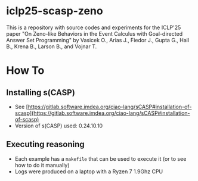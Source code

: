 # iclp25-scasp-zeno
This is a repository with source codes and experiments for the ICLP'25 paper
"On Zeno-like Behaviors in the Event Calculus with Goal-directed Answer Set Programming"
by Vasicek O., Arias J., Fiedor J., Gupta G., Hall B., Krena B., Larson B., and Vojnar T.

# How To

## Installing s(CASP)
- See [https://gitlab.software.imdea.org/ciao-lang/sCASP#installation-of-scasp](https://gitlab.software.imdea.org/ciao-lang/sCASP#installation-of-scasp)
- Version of s(CASP) used: 0.24.10.10

## Executing reasoning
- Each example has a `makefile` that can be used to execute it (or to see how to do it manually)
- Logs were produced on a laptop with a Ryzen 7 1.9Ghz CPU
